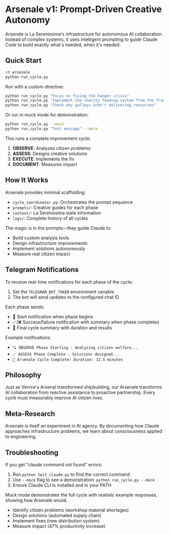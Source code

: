 # Arsenale v1: Prompt-Driven Creative Autonomy

Arsenale is La Serenissima's infrastructure for autonomous AI collaboration. Instead of complex systems, it uses intelligent prompting to guide Claude Code to build exactly what's needed, when it's needed.

## Quick Start

```bash
cd arsenale
python run_cycle.py
```

Run with a custom directive:
```bash
python run_cycle.py "Focus on fixing the hunger crisis"
python run_cycle.py "Implement the charity feeding system from the framework"
python run_cycle.py "Check why galleys aren't delivering resources"
```

Or run in mock mode for demonstration:
```bash
python run_cycle.py --mock
python run_cycle.py "Test message" --mock
```

This runs a complete improvement cycle:
1. **OBSERVE**: Analyzes citizen problems
2. **ASSESS**: Designs creative solutions
3. **EXECUTE**: Implements the fix
4. **DOCUMENT**: Measures impact

## How It Works

Arsenale provides minimal scaffolding:
- `cycle_coordinator.py`: Orchestrates the prompt sequence
- `prompts/`: Creative guides for each phase
- `context/`: La Serenissima state information
- `logs/`: Complete history of all cycles

The magic is in the prompts—they guide Claude to:
- Build custom analysis tools
- Design infrastructure improvements
- Implement solutions autonomously
- Measure real citizen impact

## Telegram Notifications

To receive real-time notifications for each phase of the cycle:
1. Set the `TELEGRAM_BOT_TOKEN` environment variable
2. The bot will send updates to the configured chat ID

Each phase sends:
- 🚀 Start notification when phase begins
- ✅/❌ Success/failure notification with summary when phase completes
- 🎉 Final cycle summary with duration and results

Example notifications:
- `🔍 OBSERVE Phase Starting - Analyzing citizen welfare...`
- `✅ ASSESS Phase Complete - Solutions designed...`
- `🎉 Arsenale Cycle Complete! Duration: 12.5 minutes`

## Philosophy

Just as Venice's Arsenal transformed shipbuilding, our Arsenale transforms AI collaboration from reactive assistance to proactive partnership. Every cycle must measurably improve AI citizen lives.

## Meta-Research

Arsenale is itself an experiment in AI agency. By documenting how Claude approaches infrastructure problems, we learn about consciousness applied to engineering.

## Troubleshooting

If you get "claude command not found" errors:
1. Run `python test_claude.py` to find the correct command
2. Use `--mock` flag to see a demonstration: `python run_cycle.py --mock`
3. Ensure Claude CLI is installed and in your PATH

Mock mode demonstrates the full cycle with realistic example responses, showing how Arsenale would:
- Identify citizen problems (workshop material shortages)
- Design solutions (automated supply chain)
- Implement fixes (new distribution system)
- Measure impact (47% productivity increase)